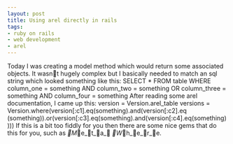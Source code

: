 ```yaml
---
layout: post
title: Using arel directly in rails
tags:
- ruby on rails
- web development
- arel
---
```

Today I was creating a model method which would return some associated objects.
It wasnt hugely complex but I basically needed to match an sql string which
looked something like this:
SELECT * FROM table WHERE column_one = something AND column_two = something OR
column_three = something AND column_four = something
After reading some arel documentation, I came up this:
version  = Version.arel_table
versions = Version.where(version[:c1].eq(something).and(version[:c2].eq
(something)).or(version[:c3].eq(something).and(version[:c4].eq(something))))
If this is a bit too fiddly for you then there are some nice gems that do this
for you, such as _M_e_t_a_ _W_h_e_r_e.
